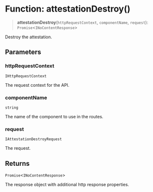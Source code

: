 # Function: attestationDestroy()

> **attestationDestroy**(`httpRequestContext`, `componentName`, `request`): `Promise`\<`INoContentResponse`\>

Destroy the attestation.

## Parameters

### httpRequestContext

`IHttpRequestContext`

The request context for the API.

### componentName

`string`

The name of the component to use in the routes.

### request

`IAttestationDestroyRequest`

The request.

## Returns

`Promise`\<`INoContentResponse`\>

The response object with additional http response properties.
